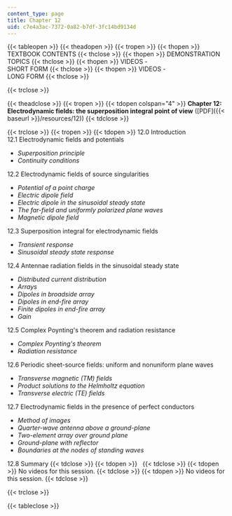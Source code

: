 ```yaml
---
content_type: page
title: Chapter 12
uid: c7e4a3ac-7372-0a82-b7df-3fc14bd9134d
---
```


{{< tableopen >}}
{{< theadopen >}}
{{< tropen >}}
{{< thopen >}}
TEXTBOOK CONTENTS
{{< thclose >}}
{{< thopen >}}
DEMONSTRATION TOPICS
{{< thclose >}}
{{< thopen >}}
VIDEOS -  
SHORT FORM
{{< thclose >}}
{{< thopen >}}
VIDEOS -  
LONG FORM
{{< thclose >}}

{{< trclose >}}

{{< theadclose >}}
{{< tropen >}}
{{< tdopen colspan="4" >}}
**Chapter 12: Electrodynamic fields: the superposition integral point of view** ([PDF]({{< baseurl >}}/resources/12))
{{< tdclose >}}

{{< trclose >}}
{{< tropen >}}
{{< tdopen >}}
12.0 Introduction  
12.1 Electrodynamic fields and potentials

*   _Superposition principle_
*   _Continuity conditions_

12.2 Electrodynamic fields of source singularities

*   _Potential of a point charge_
*   _Electric dipole field_
*   _Electric dipole in the sinusoidal steady state_
*   _The far-field and uniformly polarized plane waves_
*   _Magnetic dipole field_

12.3 Superposition integral for electrodynamic fields

*   _Transient response_
*   _Sinusoidal steady state response_

12.4 Antennae radiation fields in the sinusoidal steady state

*   _Distributed current distribution_
*   _Arrays_
*   _Dipoles in broadside array_
*   _Dipoles in end-fire array_
*   _Finite dipoles in end-fire array_
*   _Gain_

12.5 Complex Poynting's theorem and radiation resistance

*   _Complex Poynting's theorem_
*   _Radiation resistance_

12.6 Periodic sheet-source fields: uniform and nonuniform plane waves

*   _Transverse magnetic (TM) fields_
*   _Product solutions to the Helmholtz equation_
*   _Transverse electric (TE) fields_

12.7 Electrodynamic fields in the presence of perfect conductors

*   _Method of images_
*   _Quarter-wave antenna above a ground-plane_
*   _Two-element array over ground plane_
*   _Ground-plane with reflector_
*   _Boundaries at the nodes of standing waves_

12.8 Summary
{{< tdclose >}}
{{< tdopen >}}
 
{{< tdclose >}}
{{< tdopen >}}
No videos for this session.
{{< tdclose >}}
{{< tdopen >}}
No videos for this session.
{{< tdclose >}}

{{< trclose >}}

{{< tableclose >}}